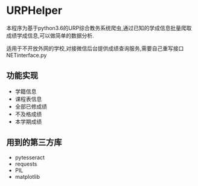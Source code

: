 # URPHelper
本程序为基于python3.6的URP综合教务系统爬虫,通过已知的学成信息批量爬取成绩学成信息,可以做简单的数据分析.

适用于不开放外网的学校,对接微信后台提供成绩查询服务,需要自己重写接口 NETinterface.py

## 功能实现
  - 学籍信息  
  - 课程表信息
  - 全部已修成绩
  - 不及格成绩
  - 本学期成绩
  
## 用到的第三方库
  - pytesseract
  - requests
  - PIL
  - matplotlib
